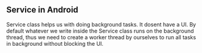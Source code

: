 ## Service in Android

Service class helps us with doing background tasks. It dosent have a UI. By default whatever we write inside the Service class runs on the background thread, 
thus we need to create a worker thread by ourselves to run all tasks in background without blocking the UI.

